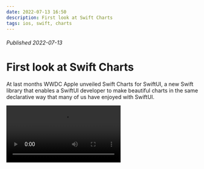 ```yaml
---
date: 2022-07-13 16:50
description: First look at Swift Charts
tags: ios, swift, charts
---
```

###### Published 2022-07-13
# First look at Swift Charts

At last months WWDC Apple unveiled Swift Charts for SwiftUI, a new Swift library that enables a SwiftUI developer to make beautiful charts in the same declarative way that many of us have enjoyed with SwiftUI.

<video controls>
    <source src="/movies/Strømprisen-min.mov" type="video/mp4">
</video>

